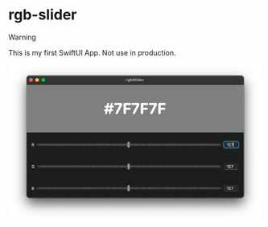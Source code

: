 # rgb-slider

> [!WARNING]
> This is my first SwiftUI App. Not use in production.

<p align="center">
    <img src="images/app-preview.png" width="500">
</p>
